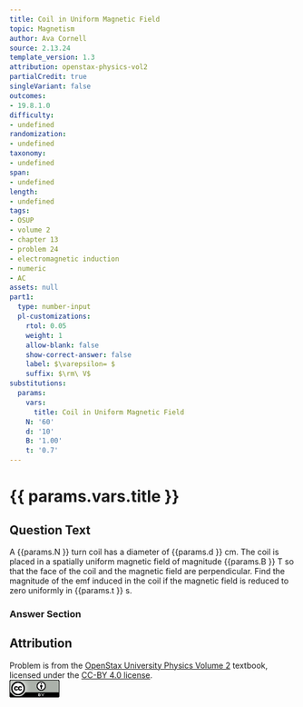```yaml
---
title: Coil in Uniform Magnetic Field
topic: Magnetism
author: Ava Cornell
source: 2.13.24
template_version: 1.3
attribution: openstax-physics-vol2
partialCredit: true
singleVariant: false
outcomes:
- 19.8.1.0
difficulty:
- undefined
randomization:
- undefined
taxonomy:
- undefined
span:
- undefined
length:
- undefined
tags:
- OSUP
- volume 2
- chapter 13
- problem 24
- electromagnetic induction
- numeric
- AC
assets: null
part1:
  type: number-input
  pl-customizations:
    rtol: 0.05
    weight: 1
    allow-blank: false
    show-correct-answer: false
    label: $\varepsilon= $
    suffix: $\rm\ V$
substitutions:
  params:
    vars:
      title: Coil in Uniform Magnetic Field
    N: '60'
    d: '10'
    B: '1.00'
    t: '0.7'
---
```

# {{ params.vars.title }}

## Question Text

A {{params.N }} turn coil has a diameter of {{params.d }} $\textrm{ cm}$. The coil is placed in a spatially uniform magnetic field of magnitude {{params.B }} $\textrm{ T}$ so that the face of the coil and the magnetic field are perpendicular. Find the magnitude of the emf induced in the coil if the magnetic field is reduced to zero uniformly in {{params.t }} $\textrm{ s}$.

### Answer Section

## Attribution

Problem is from the [OpenStax University Physics Volume 2](https://openstax.org/details/books/university-physics-volume-2) textbook, licensed under the [CC-BY 4.0 license](https://creativecommons.org/licenses/by/4.0/).<br>![Image representing the Creative Commons 4.0 BY license.](https://raw.githubusercontent.com/firasm/bits/master/by.png)